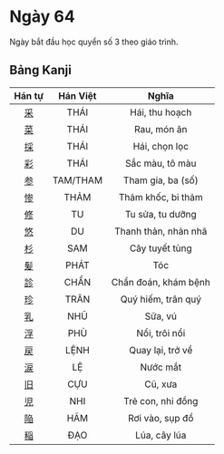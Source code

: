 
# Ngày 64

Ngày bắt đầu học quyển số 3 theo giáo trình.

## Bảng Kanji

| Hán tự | Hán Việt | Nghĩa |
| :---: | :---: | :---: |
| [采](https://www.tiengnhatdongian.com/kanji/giai-nghia-kanji-%E9%87%87) | THÁI | Hái, thu hoạch |
| [菜](https://www.tiengnhatdongian.com/kanji/giai-nghia-kanji-%E8%8F%9C) | THÁI | Rau, món ăn |
| [採](https://www.tiengnhatdongian.com/kanji/giai-nghia-kanji-%E6%8E%A1) | THÁI | Hái, chọn lọc |
| [彩](https://www.tiengnhatdongian.com/kanji/giai-nghia-kanji-%E5%BD%A9) | THÁI | Sắc màu, tô màu |
| [参](https://www.tiengnhatdongian.com/kanji/giai-nghia-kanji-%E5%8F%82) | TAM/THAM | Tham gia, ba (số) |
| [惨](https://www.tiengnhatdongian.com/kanji/giai-nghia-kanji-%E6%83%A8) | THẢM | Thảm khốc, bi thảm |
| [修](https://www.tiengnhatdongian.com/kanji/giai-nghia-kanji-%E4%BF%AE) | TU | Tu sửa, tu dưỡng |
| [悠](https://www.tiengnhatdongian.com/kanji/giai-nghia-kanji-%E6%82%A0) | DU | Thanh thản, nhàn nhã |
| [杉](https://www.tiengnhatdongian.com/kanji/giai-nghia-kanji-%E6%9D%89) | SAM | Cây tuyết tùng |
| [髪](https://www.tiengnhatdongian.com/kanji/giai-nghia-kanji-%E9%AB%AA) | PHÁT | Tóc |
| [診](https://www.tiengnhatdongian.com/kanji/giai-nghia-kanji-%E8%A8%BA) | CHẨN | Chẩn đoán, khám bệnh |
| [珍](https://www.tiengnhatdongian.com/kanji/giai-nghia-kanji-%E7%8F%8D) | TRÂN | Quý hiếm, trân quý |
| [乳](https://www.tiengnhatdongian.com/kanji/giai-nghia-kanji-%E4%B9%B3) | NHŨ | Sữa, vú |
| [浮](https://www.tiengnhatdongian.com/kanji/giai-nghia-kanji-%E6%B5%AE) | PHÙ | Nổi, trôi nổi |
| [戻](https://www.tiengnhatdongian.com/kanji/giai-nghia-kanji-%E6%88%BB) | LỆNH | Quay lại, trở về |
| [涙](https://www.tiengnhatdongian.com/kanji/giai-nghia-kanji-%E6%B6%99) | LỆ | Nước mắt |
| [旧](https://www.tiengnhatdongian.com/kanji/giai-nghia-kanji-%E6%97%A7) | CỰU | Cũ, xưa |
| [児](https://www.tiengnhatdongian.com/kanji/giai-nghia-kanji-%E5%85%90) | NHI | Trẻ con, nhi đồng |
| [陥](https://www.tiengnhatdongian.com/kanji/giai-nghia-kanji-%E9%99%A5) | HÃM | Rơi vào, sụp đổ |
| [稲](https://www.tiengnhatdongian.com/kanji/giai-nghia-kanji-%E7%A8%B2) | ĐẠO | Lúa, cây lúa |
